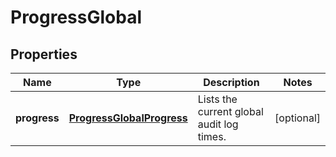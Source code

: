 
# ProgressGlobal

## Properties
Name | Type | Description | Notes
------------ | ------------- | ------------- | -------------
**progress** | [**ProgressGlobalProgress**](ProgressGlobalProgress.md) | Lists the current global audit log times. |  [optional]



